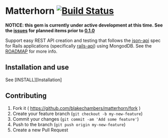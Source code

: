 # Matterhorn [![Build Status](https://travis-ci.org/blakechambers/matterhorn.svg)](https://travis-ci.org/blakechambers/matterhorn)

**NOTICE: this gem is currently under active development at this time. See the [issues][issues] for planned items prior to [0.1.0][milestone]**

Support easy REST API creation and testing that follows the [json-api](http://jsonapi.org/) spec for Rails applications (specifically [rails-api][rails-api]) using MongodDB.  See the [ROADMAP][roadmap] for more info.

## Installation and use

See [INSTALL][Installation]

## Contributing

1. Fork it ( https://github.com/blakechambers/matterhorn/fork )
2. Create your feature branch (`git checkout -b my-new-feature`)
3. Commit your changes (`git commit -am 'Add some feature'`)
4. Push to the branch (`git push origin my-new-feature`)
5. Create a new Pull Request

[issues]:    https://github.com/blakechambers/matterhorn/issues
[milestone]: https://github.com/blakechambers/matterhorn/milestones/0.1.0%20-%20Initial%20release
[roadmap]:   https://github.com/blakechambers/matterhorn/blob/master/ROADMAP.md
[rails-api]: https://github.com/rails-api/rails-api
